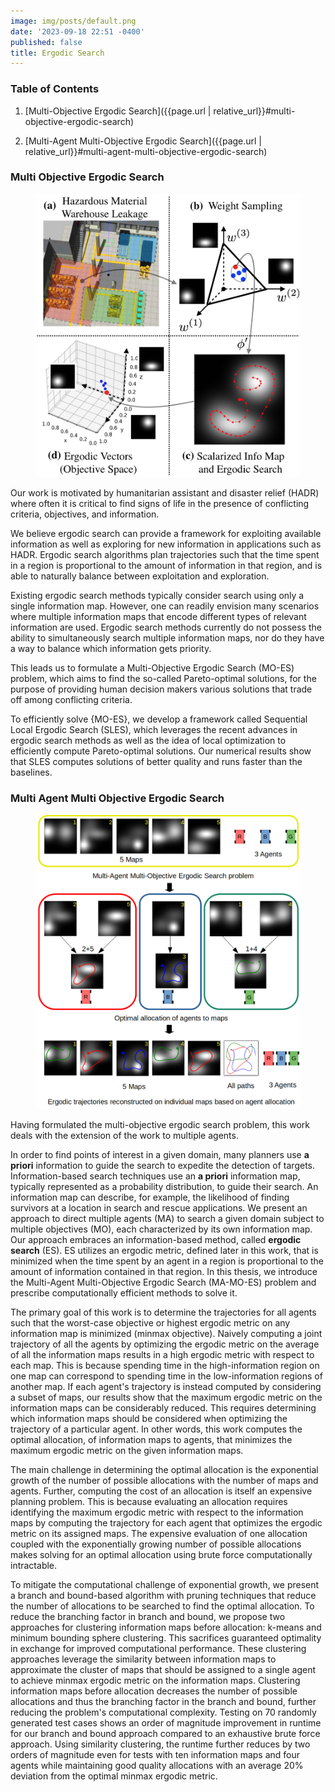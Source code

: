 ```yaml
---
image: img/posts/default.png
date: '2023-09-18 22:51 -0400'
published: false
title: Ergodic Search
---
```

### Table of Contents

1. [Multi-Objective Ergodic Search]({{page.url | relative_url}}#multi-objective-ergodic-search)

2. [Multi-Agent Multi-Objective Ergodic Search]({{page.url | relative_url}}#multi-agent-multi-objective-ergodic-search)

### Multi Objective Ergodic Search

<figure>
 <img src="img/posts/moes_alg_overview.png" alt="MO-ES algorithm overview" />
</figure>

Our work is motivated by humanitarian assistant and disaster relief (HADR) where often it is critical to find signs of life in the presence of conflicting criteria, objectives, and information. 

We believe ergodic search can provide a framework for exploiting available information as well as exploring for new information in applications such as HADR. Ergodic search algorithms plan trajectories such that the time spent in a region is proportional to the amount of information in that region, and is able to naturally balance between exploitation and exploration.

Existing ergodic search methods typically consider search using only a single information map.
However, one can readily envision many scenarios where multiple information maps that encode different types of relevant information are used. Ergodic search methods currently do not possess the ability to simultaneously search multiple information maps, nor do they have a way to balance which information gets priority.

This leads us to formulate a Multi-Objective Ergodic Search (MO-ES) problem, which aims to find the so-called Pareto-optimal solutions, for the purpose of providing human decision makers various solutions that trade off among conflicting criteria.

To efficiently solve {MO-ES}, we develop a framework called Sequential Local Ergodic Search (SLES), which leverages the recent advances in ergodic search methods as well as the idea of local optimization to efficiently compute Pareto-optimal solutions. Our numerical results show that SLES computes solutions of better quality and runs faster than the baselines.


### Multi Agent Multi Objective Ergodic Search


<figure>
 <img src="img/posts/mamoes_alg_overview.png" alt="Algorithm Overview" />
</figure>


Having formulated the multi-objective ergodic search problem, this work deals with the extension of the work to multiple agents.

In order to find points of interest in a given domain, many planners use **a priori** information to guide the search to expedite the detection of targets. Information-based search techniques use an **a priori** information map, typically represented as a probability distribution, to guide their search. An information map can describe, for example, the likelihood of finding survivors at a location in search and rescue applications. We present an approach to direct multiple agents (MA) to search a given domain subject to multiple objectives (MO), each characterized by its own information map. Our approach embraces an information-based method, called **ergodic search** (ES). ES utilizes an ergodic metric, defined later in this work, that is minimized when the time spent by an agent in a region is proportional to the amount of information contained in that region. In this thesis, we introduce the Multi-Agent Multi-Objective Ergodic Search (MA-MO-ES) problem and prescribe computationally efficient methods to solve it.

The primary goal of this work is to determine the trajectories for all agents such that the worst-case objective or highest ergodic metric on any information map is minimized (minmax objective). Naively computing a joint trajectory of all the agents by optimizing the ergodic metric on the average of all the information maps results in a high ergodic metric with respect to each map. This is because spending time in the high-information region on one map can correspond to spending time in the low-information regions of another map. If each agent's trajectory is instead computed by considering a subset of maps, our results show that the maximum ergodic metric on the information maps can be considerably reduced. This requires determining which information maps should be considered when optimizing the trajectory of a particular agent. In other words, this work computes the optimal allocation, of information maps to agents, that minimizes the maximum ergodic metric on the given information maps.

The main challenge in determining the optimal allocation is the exponential growth of the number of possible allocations with the number of maps and agents. Further, computing the cost of an allocation is itself an expensive planning problem. This is because evaluating an allocation requires identifying the maximum ergodic metric with respect to the information maps by computing the trajectory for each agent that optimizes the ergodic metric on its assigned maps. The expensive evaluation of one allocation coupled with the exponentially growing number of possible allocations makes solving for an optimal allocation using brute force computationally intractable. 

To mitigate the computational challenge of exponential growth, we present a branch and bound-based algorithm with pruning techniques that reduce the number of allocations to be searched to find the optimal allocation. To reduce the branching factor in branch and bound, we propose two approaches for clustering information maps before allocation: k-means and minimum bounding sphere clustering. This sacrifices guaranteed optimality in exchange for improved computational performance. These clustering approaches leverage the similarity between information maps to approximate the cluster of maps that should be assigned to a  single agent to achieve minmax ergodic metric on the information maps. Clustering information maps before allocation decreases the number of possible allocations and thus the branching factor in the branch and bound, further reducing the problem's computational complexity. Testing on 70 randomly generated test cases shows an order of magnitude improvement in runtime for our branch and bound approach compared to an exhaustive brute force approach. Using similarity clustering, the runtime further reduces by two orders of magnitude even for tests with ten information maps and four agents while maintaining good quality allocations with an average 20\% deviation from the optimal minmax ergodic metric.
